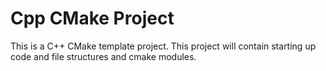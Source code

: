 # Cpp CMake Project
This is a C++ CMake template project. This project will contain starting up code and file structures and cmake modules.


